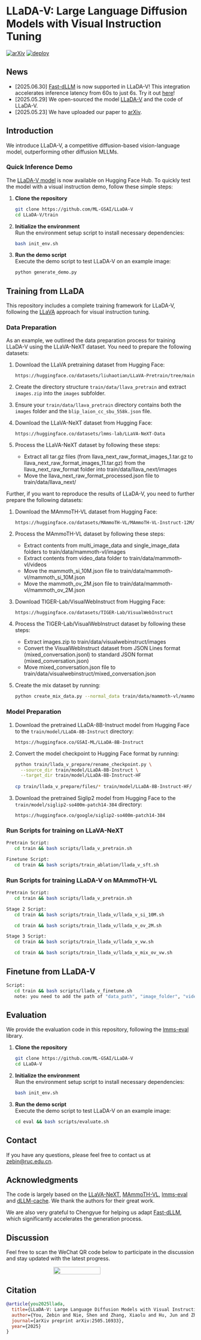 # LLaDA-V: Large Language Diffusion Models with Visual Instruction Tuning
[![arXiv](https://img.shields.io/badge/Paper-arXiv-red.svg)](https://arxiv.org/abs/2505.16933)
[![deploy](https://img.shields.io/badge/Hugging%20Face-LLaDA_V-FFEB3B)](https://huggingface.co/GSAI-ML/LLaDA-V)


## News
- [2025.06.30] [Fast-dLLM](https://github.com/NVlabs/Fast-dLLM) is now supported in LLaDA-V! This integration accelerates inference latency from 60s to just 6s. Try it out [here](https://github.com/ML-GSAI/LLaDA-V/blob/main/train/generate_demo.py)! 
- [2025.05.29] We open-sourced the model [LLaDA-V](https://huggingface.co/GSAI-ML/LLaDA-V) and the code of LLaDA-V.
- [2025.05.23] We have uploaded our paper to [arXiv](https://arxiv.org/abs/2505.16933).

  
## Introduction
 We introduce LLaDA-V, a competitive diffusion-based vision-language model, outperforming other diffusion MLLMs.


### Quick Inference Demo
The [LLaDA-V model](https://huggingface.co/GSAI-ML/LLaDA-V) is now available on Hugging Face Hub. To quickly test the model with a visual instruction demo, follow these simple steps:

1. **Clone the repository**  
   ```bash
   git clone https://github.com/ML-GSAI/LLaDA-V
   cd LLaDA-V/train
   ```
2. **Initialize the environment**  
   Run the environment setup script to install necessary dependencies:
   ```bash
   bash init_env.sh
   ```
3. **Run the demo script**  
   Execute the demo script to test LLaDA-V on an example image:
   ```bash
   python generate_demo.py
   ```

## Training from LLaDA
This repository includes a complete training framework for LLaDA-V, following the [LLaVA](https://github.com/haotian-liu/LLaVA) approach for visual instruction tuning. 

### Data Preparation
As an example, we outlined the data preparation process for training LLaDA-V using the LLaVA-NeXT dataset. You need to prepare the following datasets:

1. Download the LLaVA pretraining dataset from Hugging Face:
   ```
   https://huggingface.co/datasets/liuhaotian/LLaVA-Pretrain/tree/main
   ```

2. Create the directory structure `train/data/llava_pretrain` and extract `images.zip` into the `images` subfolder.

3. Ensure your `train/data/llava_pretrain` directory contains both the `images` folder and the `blip_laion_cc_sbu_558k.json` file.

4. Download the LLaVA-NeXT dataset from Hugging Face:
   ```
   https://huggingface.co/datasets/lmms-lab/LLaVA-NeXT-Data
   ```

5. Process the LLaVA-NeXT dataset by following these steps:
   - Extract all tar.gz files (from llava_next_raw_format_images_1.tar.gz to llava_next_raw_format_images_11.tar.gz) from the llava_next_raw_format folder into train/data/llava_next/images
   - Move the llava_next_raw_format_processed.json file to train/data/llava_next/

Further, if you want to reproduce the results of LLaDA-V, you need to further prepare the following datasets:
1. Download the MAmmoTH-VL dataset from Hugging Face:
   ```
   https://huggingface.co/datasets/MAmmoTH-VL/MAmmoTH-VL-Instruct-12M/
   ```
2. Process the MAmmoTH-VL dataset by following these steps:
   - Extract contents from multi_image_data and single_image_data folders to train/data/mammoth-vl/images
   - Extract contents from video_data folder to train/data/mammoth-vl/videos
   - Move the mammoth_si_10M.json file to train/data/mammoth-vl/mammoth_si_10M.json
   - Move the mammoth_ov_2M.json file to train/data/mammoth-vl/mammoth_ov_2M.json
   
3. Download TIGER-Lab/VisualWebInstruct from Hugging Face:
   ```
   https://huggingface.co/datasets/TIGER-Lab/VisualWebInstruct
   ```
4. Process the TIGER-Lab/VisualWebInstruct dataset by following these steps:
   - Extract images.zip to train/data/visualwebinstruct/images
   - Convert the VisualWebInstruct dataset from JSON Lines format (mixed_conversation.jsonl) to standard JSON format (mixed_conversation.json)
   - Move mixed_conversation.json file to train/data/visualwebinstruct/mixed_conversation.json
5. Create the mix dataset by running:
   ```bash
   python create_mix_data.py --normal_data train/data/mammoth-vl/mammoth_ov_2M.json --inference_data train/data/visualwebinstruct/mixed_conversation.json --output_path train/data/mix_ov_2M_vw_reasoning.json
   ```

### Model Preparation

1. Download the pretrained LLaDA-8B-Instruct model from Hugging Face to the `train/model/LLaDA-8B-Instruct` directory:
   ```
   https://huggingface.co/GSAI-ML/LLaDA-8B-Instruct
   ```

2. Convert the model checkpoint to Hugging Face format by running:
   ```bash
   python train/llada_v_prepare/rename_checkpoint.py \
     --source_dir train/model/LLaDA-8B-Instruct \
     --target_dir train/model/LLaDA-8B-Instruct-HF
    
   cp train/llada_v_prepare/files/* train/model/LLaDA-8B-Instruct-HF/
   ```

3. Download the pretrained Siglip2 model from Hugging Face to the `train/model/siglip2-so400m-patch14-384` directory:
   ```
   https://huggingface.co/google/siglip2-so400m-patch14-384
   ```

### Run Scripts for training on LLaVA-NeXT
```bash
Pretrain Script:
   cd train && bash scripts/llada_v_pretrain.sh

Finetune Script:
   cd train && bash scripts/train_ablation/llada_v_sft.sh
```

### Run Scripts for training LLaDA-V on MAmmoTH-VL
```bash
Pretrain Script:
   cd train && bash scripts/llada_v_pretrain.sh

Stage 2 Script:
   cd train && bash scripts/train_llada_v/llada_v_si_10M.sh

   cd train && bash scripts/train_llada_v/llada_v_ov_2M.sh

Stage 3 Script:
   cd train && bash scripts/train_llada_v/llada_v_vw.sh

   cd train && bash scripts/train_llada_v/llada_v_mix_ov_vw.sh
```

## Finetune from LLaDA-V
```bash
Script: 
   cd train && bash scripts/llada_v_finetune.sh
   note: you need to add the path of "data_path", "image_folder", "video_folder" in llada_v_finetune.sh.
```


## Evaluation
We provide the evaluation code in this repository, following the [lmms-eval](https://github.com/EvolvingLMMs-Lab/lmms-eval) library. 

1. **Clone the repository**  
   ```bash
   git clone https://github.com/ML-GSAI/LLaDA-V
   cd LLaDA-V
   ```
2. **Initialize the environment**  
   Run the environment setup script to install necessary dependencies:
   ```bash
   bash init_env.sh
   ```
3. **Run the demo script**  
   Execute the demo script to test LLaDA-V on an example image:
   ```bash
   cd eval && bash scripts/evaluate.sh
   ```

## Contact
If you have any questions, please feel free to contact us at zebin@ruc.edu.cn.


## Acknowledgments
The code is largely based on the [LLaVA-NeXT](https://github.com/LLaVA-VL/LLaVA-NeXT), [MAmmoTH-VL](https://github.com/MAmmoTH-VL/MAmmoTH-VL), [lmms-eval](https://github.com/EvolvingLMMs-Lab/lmms-eval) and [dLLM-cache](https://github.com/maomaocun/dLLM-cache/tree/main). We thank the authors for their great work. 

We are also very grateful to Chengyue for helping us adapt [Fast-dLLM](https://github.com/NVlabs/Fast-dLLM), which significantly accelerates the generation process.

## Discussion

Feel free to scan the WeChat QR code below to participate in the discussion and stay updated with the latest progress.

<div style="display: flex; justify-content: center; flex-wrap: wrap;">
    <img src="https://github.com/ML-GSAI/LLaDA/blob/main/imgs/QR.jpg" style="width: 50%" />
</div>

## Citation

```bibtex
@article{you2025llada,
  title={LLaDA-V: Large Language Diffusion Models with Visual Instruction Tuning},
  author={You, Zebin and Nie, Shen and Zhang, Xiaolu and Hu, Jun and Zhou, Jun and Lu, Zhiwu and Wen, Ji-Rong and Li, Chongxuan},
  journal={arXiv preprint arXiv:2505.16933},
  year={2025}
}
```


